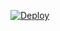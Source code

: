 [![Deploy](https://www.herokucdn.com/deploy/button.svg)](https://heroku.com/deploy?template=https://github.com/noxuserbot/noxusbot)

